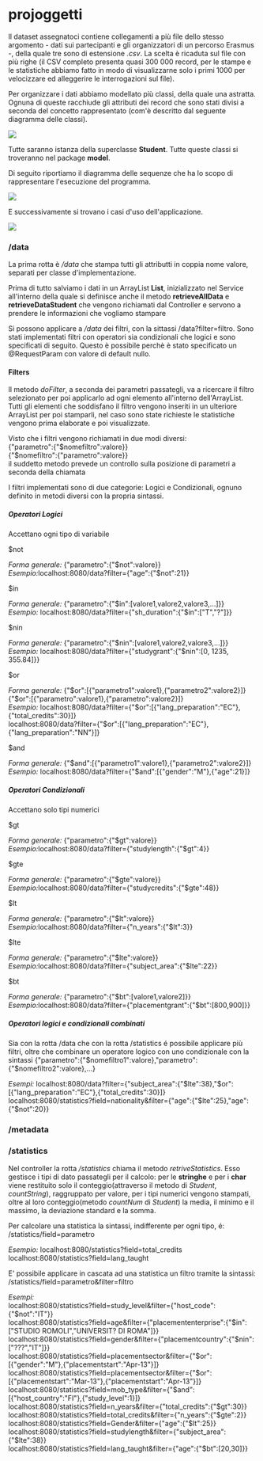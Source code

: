 # projoggetti
<body>
<p>Il dataset assegnatoci contiene collegamenti a più file dello stesso argomento - dati sui partecipanti e gli organizzatori di un percorso Erasmus -, della quale tre sono di estensione <i>.csv</i>. La scelta è ricaduta sul file con più righe (il CSV completo presenta quasi 300 000 record, per le stampe e le statistiche abbiamo fatto in modo di visualizzarne solo i primi 1000 per velocizzare ed alleggerire le interrogazioni sul file).</p>
<p>Per organizzare i dati abbiamo modellato più classi, della quale una astratta. Ognuna di queste racchiude gli attributi dei record che sono stati divisi a seconda del concetto rappresentato (com'è descritto dal seguente diagramma delle classi).</p>
<img src="doc/diagrammaclassi.png"></img>
<p>Tutte saranno istanza della superclasse <b>Student</b>. Tutte queste classi si troveranno nel package <b>model</b>.</p>
<p>Di seguito riportiamo il diagramma delle sequenze che ha lo scopo di rappresentare l'esecuzione del programma.</p>
<img src="doc/diagrammaflusso.png"></img>
<p>E successivamente si trovano i casi d'uso dell'applicazione.</p>
<img src="doc/casiuso.png"></img>
  <h3>/data</h3>
<p>La prima rotta è <i>/data</i> che stampa tutti gli attributti in coppia nome valore, separati per classe d'implementazione.</p>
<p>Prima di tutto salviamo i dati in un ArrayList <b>List<Student></b>, inizializzato nel Service all'interno della quale si definisce anche il metodo <b>retrieveAllData</b> e <b>retrieveDataStudent</b> che vengono richiamati dal Controller e servono a prendere le informazioni che vogliamo stampare</p>
<p>Si possono applicare a <i>/data</i> dei filtri, con la sittassi /data?filter=filtro. Sono stati implementati filtri con operatori sia condizionali che logici e sono specificati di seguito. Questo è possibile perchè è stato specificato un @RequestParam con valore di default nullo.</p>
  <h4>Filters</h4>
<p>Il metodo <i>doFilter</i>, a seconda dei parametri passategli, va a ricercare il filtro selezionato per poi applicarlo ad ogni elemento all'interno dell'ArrayList. Tutti gli elementi che soddisfano il filtro vengono inseriti in un ulteriore ArrayList per poi stamparli, nel caso sono state richieste le statistiche vengono prima elaborate e poi visualizzate.</p>
<p>Visto che i filtri vengono richiamati in due modi diversi:<br>
  {"parametro":{"$nomefiltro":valore}}<br>
  {"$nomefiltro":{"parametro":valore}}<br>
  il suddetto metodo prevede un controllo sulla posizione di parametri a seconda della chiamata</p>
<p>I filtri implementati sono di due categorie: Logici e Condizionali, ognuno definito in metodi diversi con la propria sintassi.</p>
  <h5>Operatori Logici</h5>
  <p>Accettano ogni tipo di variabile</p>
<p>$not</p>
 <p><i>Forma generale:</i> {"parametro":{"$not":valore}}<br> 
    <i>Esempio:</i>localhost:8080/data?filter={"age":{"$not":21}}</p>

<p>$in</p>
<p><i>Forma generale:</i> {"parametro":{"$in":[valore1,valore2,valore3,...]}}<br>
  <i>Esempio:</i> localhost:8080/data?filter={"sh_duration":{"$in":["T","?"]}}</p>

<p>$nin</p>
<p><i>Forma generale:</i> {"parametro":{"$nin":[valore1,valore2,valore3,...]}}<br>
  <i>Esempio:</i> localhost:8080/data?filter={"studygrant":{"$nin":[0, 1235, 355.84]}}</p>

<p>$or</p>
<p><i>Forma generale:</i> {"$or":[{"parametro1":valore1},{"parametro2":valore2}]}<br>
   {"$or":[{"parametro":valore1},{"parametro":valore2}]}<br>
  <i>Esempio:</i> localhost:8080/data?filter={"$or":[{"lang_preparation":"EC"},{"total_credits":30}]}<br>
  localhost:8080/data?filter={"$or":[{"lang_preparation":"EC"},{"lang_preparation":"NN"}]}</p>
  
<p>$and</p>
<p><i>Forma generale:</i> {"$and":[{"parametro1":valore1},{"parametro2":valore2}]}<br>
  <i>Esempio:</i> localhost:8080/data?filter={"$and":[{"gender":"M"},{"age":21}]}</p>

  <h5>Operatori Condizionali</h5>
  <p>Accettano solo tipi numerici</p>
<p>$gt</p>
 <p><i>Forma generale:</i> {"parametro":{"$gt":valore}}<br> 
    <i>Esempio:</i>localhost:8080/data?filter={"studylength":{"$gt":4}}</p>
  
<p>$gte</p>
 <p><i>Forma generale:</i> {"parametro":{"$gte":valore}}<br> 
    <i>Esempio:</i>localhost:8080/data?filter={"studycredits":{"$gte":48}}</p>
  
<p>$lt</p>
 <p><i>Forma generale:</i> {"parametro":{"$lt":valore}}<br> 
    <i>Esempio:</i>localhost:8080/data?filter={"n_years":{"$lt":3}}</p>
  
<p>$lte</p>
 <p><i>Forma generale:</i> {"parametro":{"$lte":valore}}<br> 
    <i>Esempio:</i>localhost:8080/data?filter={"subject_area":{"$lte":22}}</p>
  
<p>$bt</p>
 <p><i>Forma generale:</i> {"parametro":{"$bt":[valore1,valore2]}}<br> 
    <i>Esempio:</i>localhost:8080/data?filter={"placementgrant":{"$bt":[800,900]}}</p>
<h5>Operatori logici e condizionali combinati</h5>
<p>Sia con la rotta /data che con la rotta /statistics é possibile applicare più filtri, oltre che combinare un operatore logico con uno condizionale con la sintassi {"parametro":{"$nomefiltro1":valore},"parametro":{"$nomefiltro2":valore},...}</p>
<p><i>Esempi:</i> localhost:8080/data?filter={"subject_area":{"$lte":38},"$or":[{"lang_preparation":"EC"},{"total_credits":30}]}<br>
localhost:8080/statistics?field=nationality&filter={"age":{"$lte":25},"age":{"$not":20}}</p>
  <h3>/metadata</h3>
<p></p>
  <h3>/statistics</h3>
<p>Nel controller la rotta <i>/statistics</i> chiama il metodo <i>retriveStatistics</i>. Esso gestisce i tipi di dato passategli per il calcolo: per le <b>stringhe</b> e per i <b>char</b> viene restituito solo il conteggio(attraverso il metodo di <i>Student</i>, <i>countString</i>), raggruppato per valore, per i tipi numerici vengono stampati, oltre al loro conteggio(metodo <i>countNum</i> di <i>Student</i>) la media, il minimo e il massimo, la deviazione standard e la somma.</p>
<p>Per calcolare una statistica la sintassi, indifferente per ogni tipo, é: /statistics/field=parametro</p>
<p><i>Esempio:</i> localhost:8080/statistics?field=total_credits<br>
localhost:8080/statistics?field=lang_taught</p>
<p>E' possibile applicare in cascata ad una statistica un filtro tramite la sintassi: /statistics/field=parametro&filter=filtro</p>
<p><i>Esempi:</i><br>
localhost:8080/statistics?field=study_level&filter={"host_code":{"$not":"IT"}}<br>
localhost:8080/statistics?field=age&filter={"placemententerprise":{"$in":["STUDIO ROMOLI","UNIVERSIT? DI ROMA"]}}<br>
localhost:8080/statistics?field=gender&filter={"placementcountry":{"$nin":["???","IT"]}}<br>
localhost:8080/statistics?field=placementsector&filter={"$or":[{"gender":"M"},{"placementstart":"Apr-13"}]}<br>
localhost:8080/statistics?field=placementsector&filter={"$or":[{"placementstart":"Mar-13"},{"placementstart":"Apr-13"}]}<br>
localhost:8080/statistics?field=mob_type&filter={"$and":[{"host_country":"FI"},{"study_level":1}]}<br>
localhost:8080/statistics?field=n_years&filter={"total_credits":{"$gt":30}}<br>
localhost:8080/statistics?field=total_credits&filter={"n_years":{"$gte":2}}<br>
localhost:8080/statistics?field=Gender&filter={"age":{"$lt":25}}<br>
localhost:8080/statistics?field=studylength&filter={"subject_area":{"$lte":38}}<br>
localhost:8080/statistics?field=lang_taught&filter={"age":{"$bt":[20,30]}}</p>
</body>








